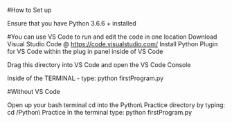 #How to Set up

Ensure that you have Python 3.6.6 + installed 

#You can use VS Code to run and edit the code in one location
Download Visual Studio Code @ https://code.visualstudio.com/
Install Python Plugin for VS Code within the plug in panel inside of VS Code

Drag this directory into VS Code and open the VS Code Console

Inside of the TERMINAL - type:     python firstProgram.py

#Without VS Code

Open up your bash terminal 
cd into the Python\ Practice directory by typing:     cd <parent directory>/Python\ Practice
In the terminal type:     python firstProgram.py